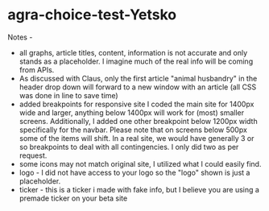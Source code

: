 # agra-choice-test-Yetsko
Notes - 
- all graphs, article titles, content, information is not accurate and only stands as a placeholder. I imagine much of the real info will be coming from APIs.
- As discussed with Claus, only the first article "animal husbandry" in the header drop down will forward to a new window with an article (all CSS was done in line to save time)
- added breakpoints for responsive site I coded the main site for 1400px wide and larger, anything below 1400px will work for (most) smaller screens. Additionally, I added one other breakpoint below 1200px width specifically for the navbar. Please note that on screens below 500px some of the items will shift. In a real site, we would have generally 3 or so breakpoints to deal with all contingencies. I only did two as per request.
- some icons may not match original site, I utilized what I could easily find.
- logo - I did not have access to your logo so the "logo" shown is just a placeholder.
- ticker - this is a ticker i made with fake info, but I believe you are using a premade ticker on your beta site
